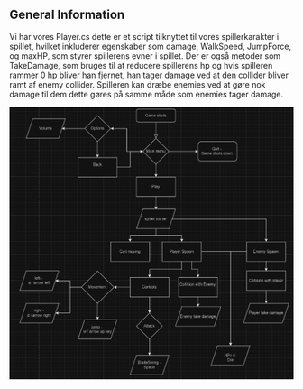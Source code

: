 ## General Information

Vi har vores Player.cs dette er et script tilknyttet til vores spillerkarakter i spillet, hvilket inkluderer egenskaber som damage, WalkSpeed, JumpForce, og maxHP, som styrer spillerens evner i spillet. Der er også metoder som TakeDamage, som bruges til at reducere spillerens hp og hvis spilleren rammer 0 hp bliver han fjernet, han tager damage ved at den collider bliver ramt af enemy collider. Spilleren kan dræbe enemies ved at gøre nok damage til dem dette gøres på samme måde som enemies tager damage.

![alt text](image.png)